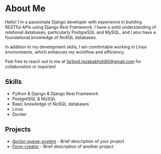 # About Me

Hello! I'm a passionate Django developer with experience in building RESTful APIs using Django Rest Framework. I have a solid understanding of relational databases, particularly PostgreSQL and MySQL, and I also have a foundational knowledge of NoSQL databases. 

In addition to my development skills, I am comfortable working in Linux environments, which enhances my workflow and efficiency.

Feel free to reach out to me at [farbod.rezabakhsh80@gmail.com](mailto:farbod.rezabakhsh80@gmail.com) for collaboration or inquiries!

## Skills
- Python & Django & Django Rest Framework 
- PostgreSQL & MySQL
- Basic knowledge of NoSQL databases
- Linux
- Docker

## Projects
- [doctor-queue-system](#) - Brief description of your project
- [Form-creator](#) - Brief description of another project
